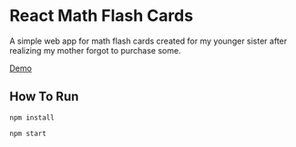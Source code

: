 # React Math Flash Cards

A simple web app for math flash cards created for my younger sister after realizing my mother forgot to purchase some.

<a href="http://math.caseykolb.com" target="_blank">Demo</a>

## How To Run
`npm install`

`npm start`